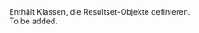 <Namespace Name="System.Fabric.Result">
  <Docs>
    <summary>Enthält Klassen, die Resultset-Objekte definieren.</summary> 
    <remarks>To be added.</remarks>
  </Docs>
</Namespace>
